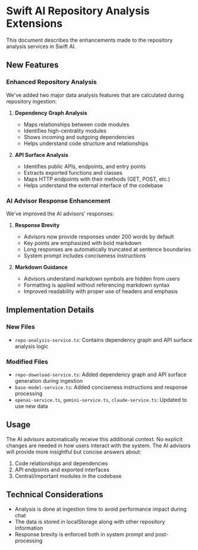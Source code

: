 # Swift AI Repository Analysis Extensions

This document describes the enhancements made to the repository analysis services in Swift AI.

## New Features

### Enhanced Repository Analysis
We've added two major data analysis features that are calculated during repository ingestion:

1. **Dependency Graph Analysis**
   - Maps relationships between code modules
   - Identifies high-centrality modules
   - Shows incoming and outgoing dependencies
   - Helps understand code structure and relationships

2. **API Surface Analysis**
   - Identifies public APIs, endpoints, and entry points
   - Extracts exported functions and classes
   - Maps HTTP endpoints with their methods (GET, POST, etc.)
   - Helps understand the external interface of the codebase

### AI Advisor Response Enhancement
We've improved the AI advisors' responses:

1. **Response Brevity**
   - Advisors now provide responses under 200 words by default
   - Key points are emphasized with bold markdown
   - Long responses are automatically truncated at sentence boundaries
   - System prompt includes conciseness instructions

2. **Markdown Guidance**
   - Advisors understand markdown symbols are hidden from users
   - Formatting is applied without referencing markdown syntax
   - Improved readability with proper use of headers and emphasis

## Implementation Details

### New Files
- `repo-analysis-service.ts`: Contains dependency graph and API surface analysis logic

### Modified Files
- `repo-download-service.ts`: Added dependency graph and API surface generation during ingestion
- `base-model-service.ts`: Added conciseness instructions and response processing
- `openai-service.ts`, `gemini-service.ts`, `claude-service.ts`: Updated to use new data

## Usage

The AI advisors automatically receive this additional context. No explicit changes are needed in how users interact with the system. The AI advisors will provide more insightful but concise answers about:

1. Code relationships and dependencies
2. API endpoints and exported interfaces
3. Central/important modules in the codebase

## Technical Considerations

- Analysis is done at ingestion time to avoid performance impact during chat
- The data is stored in localStorage along with other repository information
- Response brevity is enforced both in system prompt and post-processing
